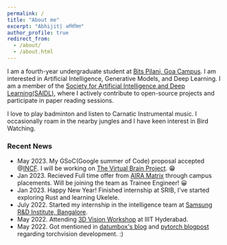 ```yaml
---
permalink: /
title: "About me"
excerpt: "Abhijit| अभिजित"
author_profile: true
redirect_from: 
  - /about/
  - /about.html
---
```


I am a fourth-year undergraduate student at [Bits Pilani, Goa Campus](https://www.bits-pilani.ac.in/Goa/). I am interested in Artificial Intelligence, Generative Models, and Deep Learning. I am a member of the [Society for Artificial Intelligence and Deep Learning(SAIDL)](https://www.saidl.in/), where I actively contribute to open-source projects and participate in paper reading sessions. 

I love to play badminton and listen to Carnatic Instrumental music. I occasionally roam in the nearby jungles and I have keen interest in Bird Watching.







 
### Recent News
* May 2023. My GSoC(Google summer of Code) proposal accepted @[INCF](https://www.incf.org/). I will be working on [The Virtual Brain Project](https://www.thevirtualbrain.org/tvb/). 😁
* Jan 2023. Recieved Full time offer from [AIRA Matrix](https://airamatrix.com/) through campus placements. Will be joining the team as Trainee Engineer! 😀
* Jan 2023. Happy New Year! Finished internship at SRIB, I've started exploring Rust and learning Ukelele. 
* July 2022. Started my internship in the intelligence team at [Samsung R&D Institute, Bangalore](https://research.samsung.com/sri-b).
* May 2022. Attending [3D Vision Workshop](http://cvit.iiit.ac.in/workshops/3dvision/) at IIIT Hyderabad.
* May 2022. Got mentioned in [datumbox's blog](https://blog.datumbox.com/the-journey-of-modernizing-torchvision-memoirs-of-a-torchvision-developer-3/) and [pytorch blogpost](https://pytorch.org/blog/pytorch-1.12-new-library-releases/#new-augmentations-layers-and-losses) regarding torchvision development. :)
